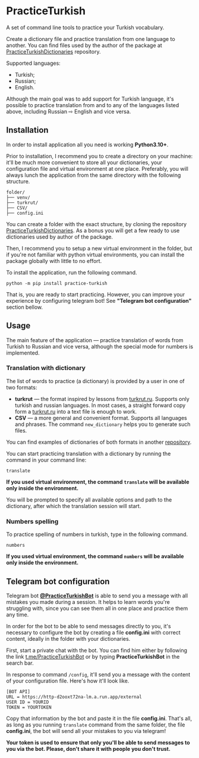 # PracticeTurkish

A set of command line tools to practice your Turkish vocabulary. 

Create a dictionary file and practice translation from one language to another. You can find files used by the author of the package at [PracticeTurkishDictionaries](https://github.com/FadeevEgor/PracticeTurkishDictionaries) repository.

Supported languages:
- Turkish;
- Russian;
- English.

Although the main goal was to add support for Turkish language, it's possible to practice translation from and to any of the languages listed above, including Russian ⇨ English and vice versa.   

## Installation

In order to install application all you need is working **Python3.10+**.

Prior to installation, I recommend you to create a directory on your machine: it'll be much more convenient to store all your dictionaries, your configuration file and virtual environment at one place. Preferably, you will always lunch the application from the same directory with the following structure.
```
folder/
├── venv/    
├── turkrut/    
├── CSV/
├── config.ini
```
You can create a folder with the exact structure, by cloning the repository [PracticeTurkishDictionaries](https://github.com/FadeevEgor/PracticeTurkishDictionaries). As a bonus you will get a few ready to use dictionaries used by author of the package.  

Then, I recommend you to setup a new virtual environment in the folder, but if you're not familiar with python virtual environments, you can install the package globally with little to no effort.

To install the application, run the following command.  
```
python -m pip install practice-turkish
```
That is, you are ready to start practicing. However, you can improve your experience by configuring telegram bot! See **"Telegram bot configuration"** section bellow.


## Usage

The main feature of the application — practice translation of words from Turkish to Russian and vice versa, although the special mode for numbers is implemented. 

### Translation with dictionary

The list of words to practice (a dictionary) is provided by a user in one of two formats:
- **turkrut** — the format inspired by lessons from [turkrut.ru](turkrut.ru). Supports only turkish and russian languages. In most cases, a straight forward copy form a [turkrut.ru](turkrut.ru) into a text file is enough to work. 
- **CSV** — a more general and convenient format. Supports all languages and phrases.  The command `new_dictionary` helps you to generate such files.

You can find examples of dictionaries of both formats in another [repository](https://github.com/FadeevEgor/PracticeTurkishDictionaries).


You can start practicing translation with a dictionary by running the command in your command line:
```
translate
```
**If you used virtual environment, the command `translate` will be available only inside the environment.**

You will be prompted to specify all available options and path to the dictionary, after which the translation session will start.


### Numbers spelling

To practice spelling of numbers in turkish, type in the following command.
```
numbers
```

**If you used virtual environment, the command `numbers` will be available only inside the environment.**

## Telegram bot configuration

Telegram bot **[@PracticeTurkishBot](t.me/PracticeTurkishBot)** is able to send you a message with all mistakes you made during a session. It helps to learn words you're struggling with, since you can see them all in one place and practice them any time. 

In order for the bot to be able to send messages directly to you, it's necessary to configure the bot by creating a file **config.ini** with correct content, ideally in the folder with your dictionaries.

First, start a private chat with the bot. You can find him either by following the link [t.me/PracticeTurkishBot](t.me/PracticeTurkishBot) or by typing **PracticeTurkishBot** in the search bar.

In response to command `/config`, it'll send you a message with the content of your configuration file. Here's how it'll look like.
```
[BOT API]
URL = https://http-d2ooxt72na-lm.a.run.app/external
USER ID = YOURID
TOKEN = YOURTOKEN
```
Copy that information by the bot and paste it in the file **config.ini**. That's all, as long as you running `translate` command from the same folder, the file **config.ini**, the bot will send all your mistakes to you via telegram!

**Your token is used to ensure that only you'll be able to send messages to you via the bot. Please, don't share it with people you don't trust.**

